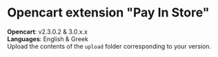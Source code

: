 # Opencart extension "Pay In Store"

**Opencart**: v2.3.0.2 & 3.0.x.x<br>
**Languages**: English & Greek<br>
Upload the contents of the `upload` folder corresponding to your version.<br>
